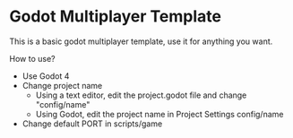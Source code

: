 # Godot Multiplayer Template

This is a basic godot multiplayer template, use it for anything you want. 

How to use? 
 - Use Godot 4
 - Change project name 
    -  Using a text editor, edit the project.godot file and change "config/name"
    -  Using Godot, edit the project name in Project Settings config/name
 - Change default PORT in scripts/game 